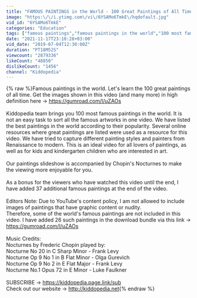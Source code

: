 ```yaml
---
title: "FAMOUS PAINTINGS in the World - 100 Great Paintings of All Time"
image: "https:\/\/i.ytimg.com\/vi\/6YSAMo6TmkE\/hqdefault.jpg"
vid_id: "6YSAMo6TmkE"
categories: "Education"
tags: ["famous paintings","famous paintings in the world","100 most famous paintings"]
date: "2021-11-17T23:10:28+03:00"
vid_date: "2019-07-04T12:30:00Z"
duration: "PT18M52S"
viewcount: "2879336"
likeCount: "48850"
dislikeCount: "1456"
channel: "Kiddopedia"
---
```

{% raw %}Famous paintings in the world. Let's learn the 100 great paintings of all time. Get the images shown in this video (and many more) in high definition here → <a rel="nofollow" target="blank" href="https://gumroad.com/l/uZAOs">https://gumroad.com/l/uZAOs</a><br /><br />Kiddopedia team brings you 100 most famous paintings in the world. It is not an easy task to sort all the famous artworks in one video. We have listed the best paintings in the world according to their popularity. Several online resources where great paintings are listed were used as a resource for this video. We have tried to capture different painting styles and painters from Renaissance to modern. This is an ideal video for all lovers of paintings, as well as for kids and kindergarten children who are interested in art. <br /><br />Our paintings slideshow is accompanied by Chopin's Nocturnes to make the viewing more enjoyable for you. <br /><br />As a bonus for the viewers who have watched this video until the end, I have added 37 additional famous paintings at the end of the video.<br /><br />Editors Note: Due to YouTube's content policy, I am not allowed to include images of paintings that have graphic content or nudity. <br />Therefore, some of the world's famous paintings are not included in this video. I have added 26 such paintings in the download bundle via this link → <a rel="nofollow" target="blank" href="https://gumroad.com/l/uZAOs">https://gumroad.com/l/uZAOs</a><br /><br />Music Credits:<br />Nocturnes by Frederic Chopin played by:<br />Nocturne No 20 in C Sharp Minor - Frank Levy<br />Nocturne Op 9 No 1 in B Flat Minor - Olga Gurevich<br />Nocturne Op 9 No 2 in E Flat Major - Frank Levy<br />Nocturne No.1 Opus 72 in E Minor - Luke Faulkner<br /><br />SUBSCRIBE → <a rel="nofollow" target="blank" href="https://kiddopedia.page.link/sub">https://kiddopedia.page.link/sub</a><br />Check out our website → <a rel="nofollow" target="blank" href="http://kiddopedia.net">http://kiddopedia.net</a>{% endraw %}
